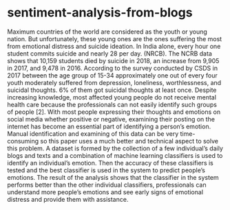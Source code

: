 # sentiment-analysis-from-blogs
Maximum countries of the world are considered as the youth or young nation. But unfortunately, these young
ones are the ones suffering the most from emotional distress
and suicide ideation. In India alone, every hour one student
commits suicide and nearly 28 per day. (NRCB). The NCRB
data shows that 10,159 students died by suicide in 2018, an
increase from 9,905 in 2017, and 9,478 in 2016. According to
the survey conducted by CSDS in 2017 between the age group
of 15-34 approximately one out of every four youth moderately
suffered from depression, loneliness, worthlessness, and suicidal
thoughts. 6% of them got suicidal thoughts at least once.
Despite increasing knowledge, most affected young people do
not receive mental health care because the professionals can
not easily identify such groups of people [2]. With most people
expressing their thoughts and emotions on social media whether
positive or negative, examining their posting on the internet
has become an essential part of identifying a person’s emotion.
Manual identification and examining of this data can be very
time-consuming so this paper uses a much better and technical
aspect to solve this problem. A dataset is formed by the collection
of a few individual’s daily blogs and texts and a combination of
machine learning classifiers is used to identify an individual’s
emotion. Then the accuracy of these classifiers is tested and the
best classifier is used in the system to predict people’s emotions.
The result of the analysis shows that the classifier in the system
performs better than the other individual classifiers, professionals
can understand more people’s emotions and see early signs of
emotional distress and provide them with assistance.
